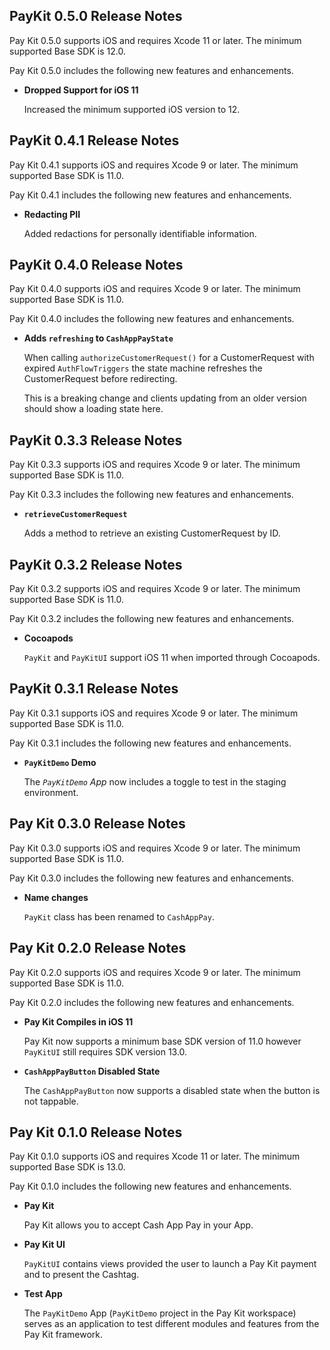 ## PayKit 0.5.0 Release Notes

Pay Kit 0.5.0 supports iOS and requires Xcode 11 or later. The minimum supported Base SDK is 12.0.

Pay Kit 0.5.0 includes the following new features and enhancements.

- **Dropped Support for iOS 11**

   Increased the minimum supported iOS version to 12.

## PayKit 0.4.1 Release Notes

Pay Kit 0.4.1 supports iOS and requires Xcode 9 or later. The minimum supported Base SDK is 11.0.

Pay Kit 0.4.1 includes the following new features and enhancements.

- **Redacting PII**

   Added redactions for personally identifiable information.

## PayKit 0.4.0 Release Notes

Pay Kit 0.4.0 supports iOS and requires Xcode 9 or later. The minimum supported Base SDK is 11.0.

Pay Kit 0.4.0 includes the following new features and enhancements.

- **Adds `refreshing` to `CashAppPayState`**

   When calling `authorizeCustomerRequest()` for a CustomerRequest with expired `AuthFlowTriggers` the state machine refreshes the CustomerRequest before redirecting.

   This is a breaking change and clients updating from an older version should show a loading state here.

## PayKit 0.3.3 Release Notes

Pay Kit 0.3.3 supports iOS and requires Xcode 9 or later. The minimum supported Base SDK is 11.0.

Pay Kit 0.3.3 includes the following new features and enhancements.

- **`retrieveCustomerRequest`**

   Adds a method to retrieve an existing CustomerRequest by ID.

## PayKit 0.3.2 Release Notes

Pay Kit 0.3.2 supports iOS and requires Xcode 9 or later. The minimum supported Base SDK is 11.0.

Pay Kit 0.3.2 includes the following new features and enhancements.

- **Cocoapods**

   `PayKit` and `PayKitUI` support iOS 11 when imported through Cocoapods.

## PayKit 0.3.1 Release Notes

Pay Kit 0.3.1 supports iOS and requires Xcode 9 or later. The minimum supported Base SDK is 11.0.

Pay Kit 0.3.1 includes the following new features and enhancements.

- **`PayKitDemo` Demo**

   The *`PayKitDemo` App* now includes a toggle to test in the staging environment.

## Pay Kit 0.3.0 Release Notes
Pay Kit 0.3.0 supports iOS and requires Xcode 9 or later. The minimum supported Base SDK is 11.0.

Pay Kit 0.3.0 includes the following new features and enhancements.

- **Name changes**

   `PayKit` class has been renamed to `CashAppPay`.

## Pay Kit 0.2.0 Release Notes

Pay Kit 0.2.0 supports iOS and requires Xcode 9 or later. The minimum supported Base SDK is 11.0.

Pay Kit 0.2.0 includes the following new features and enhancements.

- **Pay Kit Compiles in iOS 11**

   Pay Kit now supports a minimum base SDK version of 11.0 however `PayKitUI` still requires SDK version 13.0.

- **`CashAppPayButton` Disabled State**

   The `CashAppPayButton` now supports a disabled state when the button is not tappable.

## Pay Kit 0.1.0 Release Notes

Pay Kit 0.1.0 supports iOS and requires Xcode 11 or later. The minimum supported Base SDK is 13.0.

Pay Kit 0.1.0 includes the following new features and enhancements.

- **Pay Kit**

   Pay Kit allows you to accept Cash App Pay in your App.

- **Pay Kit UI**

  `PayKitUI` contains views provided the user to launch a Pay Kit payment and to present the Cashtag.

- **Test App**

  The `PayKitDemo` App (`PayKitDemo` project in the Pay Kit workspace) serves as an application to test different modules and features from
      the Pay Kit framework.
